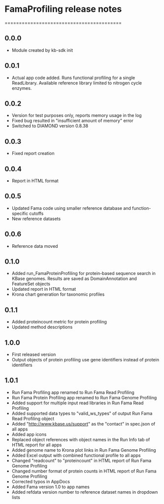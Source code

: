 # FamaProfiling release notes
=========================================

0.0.0
-----
* Module created by kb-sdk init

0.0.1
-----
* Actual app code added. Runs functional profiling for a single ReadLibrary. Available reference library limited to nitrogen cycle enzymes.

0.0.2
-----
* Version for test purposes only, reports memory usage in the log
* Fixed bug resulted in "insufficient amount of memory" error
* Switched to DIAMOND version 0.8.38

0.0.3
-----
* Fixed report creation

0.0.4
-----
* Report in HTML format

0.0.5
-----
* Updated Fama code using smaller reference database and function-specific cutoffs
* New reference datasets

0.0.6
-----
* Reference data moved

0.1.0
-----
* Added run_FamaProteinProfiling for protein-based sequence search in KBase genomes. Results are saved as DomainAnnotation and FeatureSet objects
* Updated report in HTML format
* Krona chart generation for taxonomic profiles

0.1.1
-----
* Added proteincount metric for protein profiling
* Updated method descriptions

1.0.0
----
* First released version
* Output objects of protein profiling use gene identifiers instead of protein identifiers

1.0.1
----
* Run Fama Profiling app renamed to Run Fama Read Profiling
* Run Fama Protein Profiling app renamed to Run Fama Genome Profiling
* Added support for multiple input read libraries in Run Fama Read Profiling
* Added supported data types to "valid_ws_types" of output Run Fama Read Profiling object
* Added "http://www.kbase.us/support" as the "contact" in spec.json of all apps
* Added app icons
* Replaced object references with object names in the Run Info tab of HTML report for all apps
* Added genome name to Krona plot links in Run Fama Genome Profiling
* Added Excel output with combined functional profile to all apps
* Changed "readcount" to "proteincount" in HTML report of Run Fama Genome Profiling
* Changed number format of protein counts in HTML report of Run Fama Genome Profiling
* Corrected typos in AppDocs
* Added Fama version 1.0 to app names
* Added refdata version number to reference dataset names in dropdown lists 